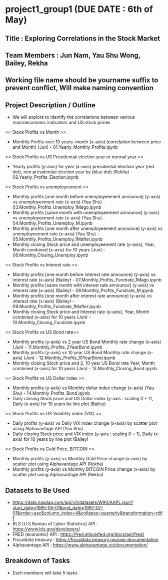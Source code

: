 # project1_group1 (DUE DATE : 6th of May)

## Title : Exploring Correlations in the Stock Market

## Team Members : Jun Nam, Yau Shu Wong, Bailey, Rekha

## Working file name should be yourname suffix to prevent conflict, Will make naming convention

## Project Description / Outline  

- We will explore to identify the correlations between various macroeconomic indicators and US stock prices

<< Stock Profits vs Month >>
- Monthly Profits over 10 years. month (x-axis) (correlation between price and Month) (Jun) - 01.Yearly_Monthly_Profits.ipynb

<< Stock Profits vs US Presidential election year or normal year >>
- Yearly profits (y-axis) for year (x-axis) presidential election year (red dot), non presidential election year by (blue dot) (Rekha) - 02.Yearly_Profits_Election.ipynb

<< Stock Profits vs unemployeement >>
- Monthly profits [one month before unemployeement announce] (y-axis) vs unemployeement rate (x-axis) (Yau Shu) - 03.Monthly_Profits_Unemploy_1Mago.ipynb
- Monthly profits [same month with unemployeement announce] (y-axis) vs unemployeement rate (x-axis) (Yau Shu) - 04.Monthly_Profits_Unemploy_M.ipynb
- Monthly profits [one month after unemployeement announce] (y-axis) vs unemployeement rate (x-axis) (Yau Shu) - 05.Monthly_Profits_Unemploy_1Mafter.ipynb
- Monthly closing Stock price and unemployeement rate (y-axis), Year, Month combined (x-axis) for 10 years (Jun) - 06.Monthly_Closing_Unemploy.ipynb

<< Stock Profits vs Interest rate >>
- Monthly profits [one month before interest rate announce] (y-axis) vs interest rate (x-axis) (Bailey) - 07.Monthly_Profits_Fundrate_1Mago.ipynb
- Monthly profits [same month with interest rate announce] (y-axis) vs interest rate (x-axis) (Bailey) - 08.Monthly_Profits_Fundrate_M.ipynb
- Monthly profits [one month after interest rate announce] (y-axis) vs interest rate (x-axis) (Bailey) - 09.Monthly_Profits_Fundrate_1Mafter.ipynb
- Monthly closing Stock price and Interest rate (y-axis), Year, Month combined (x-axis) for 10 years (Jun) - 10.Monthly_Closing_Fundrate.ipynb

<< Stock Profits vs US Bond rate>>
- Monthly profits (y-axis) vs 2 year US Bond Monthly rate change (x-axis) (Jun) - 11.Monthly_Profits_2YearBond.ipynb
- Monthly profits (y-axis) vs 10 year US Bond Monthly rate change (x-axis) (Jun) - 12.Monthly_Profits_10YearBond.ipynb
- Monthly closing Stock price and 2, 10 year US Bond rate Year, Month combined (x-axis) for 10 years (Jun) - 13.Monthly_Closing_Bond.ipynb

<< Stock Profits vs US Dollar index >>
- Monthly profits (y-axis) vs Monthly dollar index change (x-axis) (Yau Shu) - 14.Monthly_Profits_Bond.ipynb
- Daily closing Stock price and US Dollar index (y-axis : scaling 0 ~ 1), Daily (x-axis) for 10 years by line plot (Bailey)

<< Stock Profits vs US Volatility index (VIX) >>
- Daily profits (y-axis) vs Daily VIX index change (x-axis) by scatter plot using Alphavantage API (Yau Shu)
- Daily closing Stock price and VIX index (y-axis : scaling 0 ~ 1), Daily (x-axis) for 10 years by line plot (Bailey)

<< Stock Profits vs Gold Price, BITCOIN >>
- Monthly profits (y-axis) vs Monthly Gold Price change (x-axis) by scatter plot using Alphavantage API (Rekha)
- Monthly profits (y-axis) vs Monthly BITCOIN Price change (x-axis) by scatter plot using Alphavantage API (Rekha)

## Datasets to Be Used
- https://data.nasdaq.com/api/v3/datasets/WIKI/AAPL.json?start_date=1985-05-01&end_date=1997-07-01&order=asc&column_index=4&collapse=quarterly&transformation=rdiff
- BLS (U.S Bureau of Labor Statistics) API : https://www.bls.gov/developers/
- FRED (economic) API : https://fred.stlouisfed.org/docs/api/fred/
- Fiscaldata treasury : https://fiscaldata.treasury.gov/api-documentation
- Alphavantage API : https://www.alphavantage.co/documentation/

## Breakdown of Tasks
- Each members will take 5 tasks 
